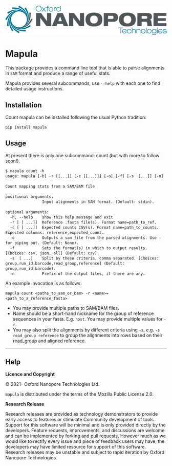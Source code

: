 ![Oxford Nanopore Technologies logo](https://github.com/epi2me-labs/mapula/raw/master/images/ONT_logo_590x106.png)


# Mapula

This package provides a command line tool that is able to parse alignments in `SAM` format and produce a range of useful stats.

Mapula provides several subcommands, use `--help` with each
one to find detailed usage instructions.

## Installation
Count mapula can be installed following the usual Python tradition:
```
pip install mapula
```
## Usage

At present there is only one subcommand: count (but with more to follow soon!).

```
$ mapula count -h
usage: mapula [-h] -r [[...]] [-c [[...]]] [-o] [-f] [-s  [...]] [-n]

Count mapping stats from a SAM/BAM file

positional arguments:
                Input alignments in SAM format. (Default: stdin).

optional arguments:
  -h, --help    show this help message and exit
  -r [ [ ...]]  Reference .fasta file(s). Format name=path_to_ref.
  -c [ [ ...]]  Expected counts CSV(s). Format name=path_to_counts. Expected columns: reference,expected_count.
  -o            Outputs a sam file from the parsed alignments. Use - for piping out. (Default: None).
  -f            Sets the format(s) in which to output results. [Choices: csv, json, all] (Default: csv).
  -s  [ ...]    Split by these criteria, comma separated. [Choices: group,run_id,barcode,read_group,reference] (Default: group,run_id,barcode).
  -n            Prefix of the output files, if there are any.
```

An example invocation is as follows:

```
mapula count <paths_to_sam_or_bam> -r <name>=<path_to_a_reference_fasta>
```

- You may provide multiple paths to SAM/BAM files.
- Name should be a short-hand nickname for the group of reference sequences in your fasta. E.g. `host`. You may provide multiple values for `-r`.
- You may also split the alignments by different criteria using `-s`, e.g. `-s read_group reference` to group the alignments into rows based on their read_group and aligned reference.

---

Help
----

**Licence and Copyright**

© 2021- Oxford Nanopore Technologies Ltd.

`mapula` is distributed under the terms of the Mozilla Public License 2.0.

**Research Release**

Research releases are provided as technology demonstrators to provide early
access to features or stimulate Community development of tools. Support for
this software will be minimal and is only provided directly by the developers.
Feature requests, improvements, and discussions are welcome and can be
implemented by forking and pull requests. However much as we would
like to rectify every issue and piece of feedback users may have, the
developers may have limited resource for support of this software. Research
releases may be unstable and subject to rapid iteration by Oxford Nanopore
Technologies.
